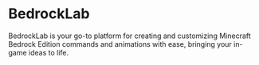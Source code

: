 # BedrockLab
BedrockLab is your go-to platform for creating and customizing Minecraft Bedrock Edition commands and animations with ease, bringing your in-game ideas to life.
